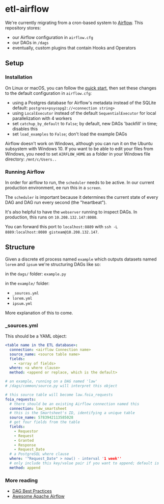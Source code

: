 # etl-airflow

We're currently migrating from a cron-based system to [Airflow](https://airflow.apache.org/). This repository stores:

- our Airflow configuration in `airflow.cfg`
- our DAGs in `/dags`
- eventually, custom plugins that contain Hooks and Operators

## Setup

### Installation

On Linux or macOS, you can follow the [quick start](https://airflow.apache.org/start.html), then set these changes to the default configuration in `airflow.cfg`:

- using a Postgres database for Airflow's metadata instead of the SQLite default: `postgres+psycopg2://<connection string>`
- using `LocalExecutor` instead of the default `SequentialExecutor` for local parallelization with 4 workers
- set `catchup_by_default` to `False`; by default, new DAGs 'backfill' in time; disables this
- set `load_examples` to `False`; don't load the example DAGs

Airflow doesn't work on Windows, although you can run it on the Ubuntu subsystem with Windows 10. If you want to be able to edit your files from Windows, you need to set `AIRFLOW_HOME` as a folder in your Windows file directory: `/mnt/c/Users..`

### Running Airflow

In order for airflow to run, the `scheduler` needs to be active. In our current production environment, ee run this in a `screen`.

The `scheduler` is important because it determines the current state of every DAG and DAG run every second (the "heartbeat").

It's also helpful to have the `webserver` running to inspect DAGs. In production, this runs on `10.208.132.147:8080`.

You can forward this port to `localhost:8889` with `ssh -L 8889:localhost:8080 gisteam@10.208.132.147`.

## Structure

Given a discrete etl process named `example` which outputs datasets named `lorem` and `ipsum` we're structuring DAGs like so:

in the `dags/` folder: `example.py`

in the `example/` folder:
- `_sources.yml`
- `lorem.yml`
- `ipsum.yml`

More explanation of this to come.

### _sources.yml

This should be a YAML object:

```yaml
<table name in the ETL database>:
  connection: <airflow Connection name>
  source_name: <source table name>
  fields: 
    - <array of fields>
  where: <a where clause>
  method: <append or replace, which is the default>

# an example, running on a DAG named 'law'
# /dags/common/source.py will interpret this object

# this source table will become law.foia_requests
foia_requests:
  # there should be an existing Airflow connection named this
  connection: law_smartsheet
  # this is the Smartsheet's ID, identifying a unique table
  source_name: 5783942113585028
  # get four fields from the table
  fields: 
    - Requestor
    - Request
    - Granted
    - Response
    - Request_Date
  # a PostgreSQL where clause
  where: '"Request_Date" > now() - interval '1 week''
  # only include this key/value pair if you want to append; default is to replace
  method: append
```

### More reading 

- [DAG Best Practices](https://www.astronomer.io/guides/dag-best-practices/)
- [Awesome Apache Airflow](https://github.com/jghoman/awesome-apache-airflow)